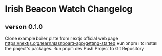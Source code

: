 # Irish Beacon Watch Changelog

## verson 0.1.0
Clone example boiler plate from nextjs official web page https://nextjs.org/learn/dashboard-app/getting-started
Run pnpm i to install the project's packages.
Run pnpm dev
Push Project to Git Repository

